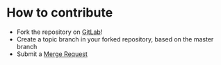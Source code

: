 # How to contribute

* Fork the repository on [GitLab](https://gitlab.com/ix.ai/swarm-launcher)!
* Create a topic branch in your forked repository, based on the master branch
* Submit a [Merge Request](https://gitlab.com/ix.ai/swarm-launcher/-/merge_requests)
